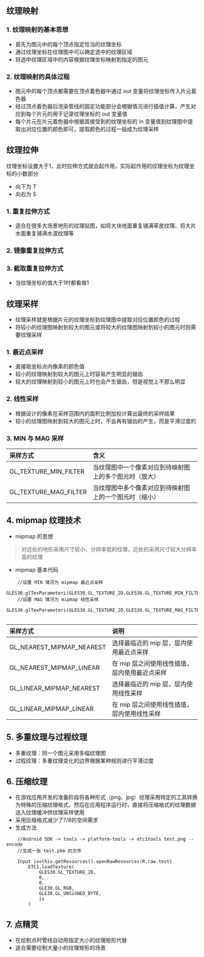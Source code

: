 ## 纹理映射 ##
### 1. 纹理映射的基本思想 ###
- 首先为图元中的每个顶点指定恰当的纹理坐标
- 通过纹理坐标在纹理图中可以确定选中的纹理区域
- 将选中纹理区域中的内容根据纹理坐标映射到指定的图元

### 2. 纹理映射的具体过程 ###
- 图元中的每个顶点都需要在顶点着色器中通过 out 变量将纹理坐标传入片元着色器
- 经过顶点着色器后渲染管线的固定功能部分会根据情况进行插值计算，产生对应到每个片元的用于记录纹理坐标的 out 变量值
- 每个片元在片元着色器中根据其接受到的纹理坐标的 in 变量值到纹理图中提取出对应位置的颜色即可，提取颜色的过程一般成为纹理采样


## 纹理拉伸 ##
纹理坐标设置大于1，此时拉伸方式就会起作用，实际起作用的纹理坐标为纹理坐标的小数部分

- 向下为 T
- 向右为 S

### 1. 重复拉伸方式 ###
- 适合在很多大场景地形的纹理贴图，如将大块地面重复铺满草皮纹理、将大片水面重复铺满水波纹理等
### 2. 镜像重复拉伸方式 ###
### 3. 截取重复拉伸方式 ###
- 当纹理坐标的值大于1时都看做1

## 纹理采样 ##

- 纹理采样就是根据片元的纹理坐标到纹理图中提取对应位置颜色的过程
- 将较小的纹理图映射到较大的图元或将较大的纹理图映射到较小的图元时则需要纹理采样

### 1. 最近点采样 ###
- 直接取坐标点内像素的颜色值
- 较小的纹理映射到较大的图元上时容易产生明显的锯齿
- 较大的纹理映射到较小的图元上时也会产生锯齿，但是视觉上不那么明显

### 2. 线性采样 ###
- 根据设计的像素在采样范围内的面积比例加权计算出最终的采样结果
- 较小的纹理图映射到较大的图元上时，不会再有锯齿的产生，而是平滑过度的

### 3. MIN 与 MAG 采样 ###
|采样方式|含义|
|:---|:----|
|GL_TEXTURE_MIN_FILTER|当纹理图中一个像素对应到待映射图上的多个图元时（放大）|
|GL_TEXTURE_MAG_FILTER|当纹理图中多个像素对应到待映射图上的一个图元时（缩小）|


## 4. mipmap 纹理技术 ##
- mipmap 的思想
> 对远处的地形采用尺寸较小、分辨率低的纹理，近处的采用尺寸较大分辨率高的纹理

- mipmap 基本代码

```
    //设置 MIN 情况为 mipmap 最近点采样
    GLES30.glTexParameteri(GLES30.GL_TEXTURE_2D,GLES30.GL_TEXTURE_MIN_FILTER,GLES30.LINEAR_MIPMAP_NEAREST)
    //设置 MAG 情况为 mipmap 线性采样
    GLES30.glTexParameteri(GLES30.GL_TEXTURE_2D,GLES30.GL_TEXTURE_MAG_FILTER,GLES30.LINEAR_MIPMAP_LINEAR)
    
```

|采样方式|说明|
|:---|:----|
|GL_NEAREST_MIPMAP_NEAREST|选择最临近的 mip 层，层内使用最近点采样|
|GL_NEAREST_MIPMAP_LINEAR|在 mip 层之间使用线性插值，层内使用最近点采样|
|GL_LINEAR_MIPMAP_NEAREST|选择最临近的 mip 层，层内使用线性采样|
|GL_LINEAR_MIPMAP_LINEAR|在 mip 层之间使用线性插值，层内使用线性采样|


## 5. 多重纹理与过程纹理 ##
- 多重纹理：同一个图元采用多幅纹理图
- 过程纹理：多重纹理变化的边界根据某种规则进行平滑过度

## 6. 压缩纹理 ##
- 在游戏应用开发的准备阶段将各种形式（png、jpg）纹理采用特定的工具转换为特殊的压缩纹理格式，然后在应用程序运行时，直接将压缩格式的纹理数据送入纹理缓冲供纹理采样使用
- 采用压缩格式减少了7/8的空间需求
- 生成方法
```
    //Android SDK -> tools -> platform-tools -> etc1tools test.png --encode
    //生成一张 test.pkm 的文件
    
    Input is=this.getResources().openRawResources(R.raw.test)
        ETC1.loadTexture(
            GLES30.GL_TEXTURE_2D,
            0,
            0,
            GLE30.GL_RGB,
            GLE30.GL_UNSiGNED_BYTE,
            is
        )
```
## 7. 点精灵 ##
- 在绘制点时管线自动用指定大小的纹理矩形代替
- 适合需要绘制大量小的纹理矩形的场景
